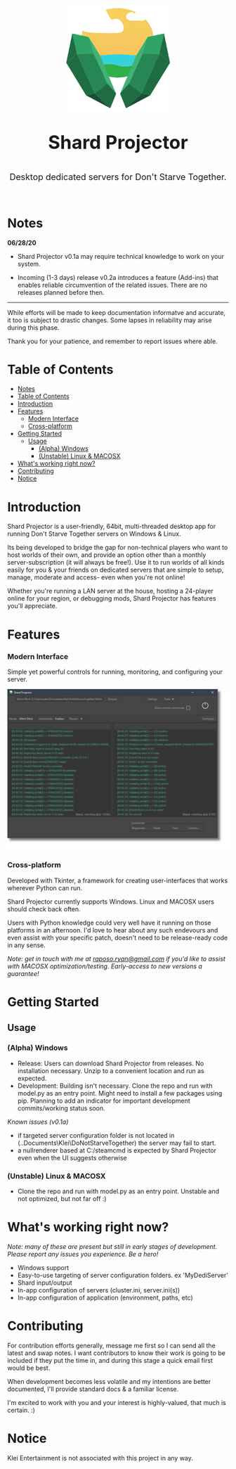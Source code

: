 <p align="center">
  <a href="" rel="noopener">
 <img width=240px height=240px src="img\sp-icon-header.png" alt="Shard Projector"></a>
</p>

<p align="center" style="font-size: 300%"> <b>Shard Projector</b>
</p>
<p align="center" style="font-size: 140%"> Desktop dedicated servers for Don't Starve Together. 
</p>
<br>

# Notes

**06/28/20**

- Shard Projector v0.1a may require technical knowledge to work on your system. 

- Incoming (1-3 days) release v0.2a introduces a feature (Add-ins) that enables reliable circumvention of the related issues. There are no releases planned before then.

---

While efforts will be made to keep documentation informatve and accurate, it too is subject to drastic changes. Some lapses in reliability may arise during this phase.

Thank you for your patience, and remember to report issues where able.

# Table of Contents

- [Notes](#notes)
- [Table of Contents](#table-of-contents)
- [Introduction](#introduction)
- [Features](#features)
    - [Modern Interface](#modern-interface)
    - [Cross-platform](#cross-platform)
- [Getting Started](#getting-started)
  - [Usage](#usage)
    - [(Alpha) Windows](#alpha-windows)
    - [(Unstable) Linux & MACOSX](#unstable-linux--macosx)
- [What's working right now?](#whats-working-right-now)
- [Contributing](#contributing)
- [Notice](#notice)
  
# Introduction

Shard Projector is a user-friendly, 64bit, multi-threaded desktop app for running Don't Starve Together servers on Windows & Linux. 

Its being developed to bridge the gap for non-technical players who want to host worlds of their own, and provide an option other than a monthly server-subscription (it will always be free!). Use it to run worlds of all kinds easily for you & your friends on dedicated servers that are simple to setup, manage, moderate and access- even when you're not online!

Whether you're running a LAN server at the house, hosting a 24-player online for your region, or debugging mods, Shard Projector has features you'll appreciate.

# Features

### Modern Interface

Simple yet powerful controls for running, monitoring, and configuring your server.

![Shard Projector](img/sp-running-preview.png)

### Cross-platform

Developed with Tkinter, a framework for creating user-interfaces that works wherever Python can run.

Shard Projector currently supports Windows. Linux and MACOSX users should check back often. 

Users with Python knowledge could very well have it running on those platforms in an afternoon. I'd love to hear about any such endevours and even assist with your specific patch, doesn't need to be release-ready code in any sense. 

*Note: get in touch with me at raposo.ryan@gmail.com if you'd like to assist with MACOSX optimization/testing. Early-access to new versions a guarantee!*

# Getting Started

## Usage

### (Alpha) Windows

- Release: Users can download Shard Projector from releases. No installation necessary. Unzip to a convenient location and run as expected. 
- Development: Building isn't necessary. Clone the repo and run with model.py as an entry point. Might need to install a few packages using pip. Planning to add an indicator for important development commits/working status soon.


*Known issues (v0.1a)*

- if targeted server configuration folder is not located in (..Documents\Klei\DoNotStarveTogether) the server may fail to start.
- a nullrenderer based at C:/steamcmd is expected by Shard Projector even when the UI suggests otherwise


### (Unstable) Linux & MACOSX

- Clone the repo and run with model.py as an entry point. Unstable and not optimized, but not far off :) 

# What's working right now?

*Note: many of these are present but still in early stages of development. Please report any issues you experience. Be a hero!* 

- Windows support
- Easy-to-use targeting of server configuration folders. ex 'MyDediServer'
- Shard input/output
- In-app configuration of servers (cluster.ini, server.ini(s))
- In-app configuration of application (environment, paths, etc)

# Contributing 

For contribution efforts generally, message me first so I can send all the latest and swap notes. I want contributors to know their work is going to be included if they put the time in, and during this stage a quick email first would be best.

When development becomes less volatile and my intentions are better documented, I'll provide standard docs & a familiar license.

I'm excited to work with you and your interest is highly-valued, that much is certain. :)

# Notice

Klei Entertainment is not associated with this project in any way. 
